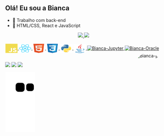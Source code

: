 ## Olá! Eu sou a Bianca

- 🔭 Trabalho com back-end
- 🌱 HTML/CSS, React e JavaScript

<div align="center">
  <a href="https://github.com/biancabt1102">
  <img height="180em" src="https://github-readme-stats.vercel.app/api?username=biancabt1102&show_icons=true&theme=dark&include_all_commits=true&count_private=true"/>
  <img height="180em" src="https://github-readme-stats.vercel.app/api/top-langs/?username=biancabt1102&layout=compact&langs_count=7&theme=dark"/>
</div>

<div style="display: inline_block"><br>
  <img align="center" alt="Bianca-Js" height="30" width="40" src="https://raw.githubusercontent.com/devicons/devicon/master/icons/javascript/javascript-plain.svg">
  <img align="center" alt="Bianca-React" height="30" width="40" src="https://raw.githubusercontent.com/devicons/devicon/master/icons/react/react-original.svg">
  <img align="center" alt="Bianca-HTML" height="30" width="40" src="https://raw.githubusercontent.com/devicons/devicon/master/icons/html5/html5-original.svg">
  <img align="center" alt="Bianca-CSS" height="30" width="40" src="https://raw.githubusercontent.com/devicons/devicon/master/icons/css3/css3-original.svg">
  <img align="center" alt="Bianca-Python" height="30" width="40" src="https://raw.githubusercontent.com/devicons/devicon/master/icons/python/python-original.svg">
  <img align="center" alt="Bianca-Java" height="30" width="40" src="https://raw.githubusercontent.com/devicons/devicon/master/icons/java/java-original.svg">
  <img align="center" alt="Bianca-Jupyter" height="30" width="40" src="https://cdn.jsdelivr.net/gh/devicons/devicon/icons/jupyter/jupyter-original-wordmark.svg">
  <img align="center" alt="Bianca-Oracle" height="30" width="40" src="https://cdn.jsdelivr.net/gh/devicons/devicon/icons/oracle/oracle-original.svg"> 
  <img align="right" alt="Bianca-pic" height="150" style="border-radius:50px;" src="https://media.discordapp.net/attachments/1050232115578552501/1050244891613089832/download20221203225451.png?width=586&height=586">
  
</div>

## 

<div>
  <a href="https://instagram.com/bianca__1102" target="_blank"><img src="https://img.shields.io/badge/-Instagram-%23E4405F?style=for-the-badge&logo=instagram&logoColor=white" target="_blank"></a>
  <a href = "mailto:biancabt1102@gmail.com"><img src="https://img.shields.io/badge/-Gmail-%23333?style=for-the-badge&logo=gmail&logoColor=white" target="_blank"></a>
  <a href="https://www.linkedin.com/in/bianca-barrancos-teixeira-54692b232" target="_blank"><img src="https://img.shields.io/badge/-LinkedIn-%230077B5?style=for-the-badge&logo=linkedin&logoColor=white" target="_blank"></a> 
  
  ![Snake animation](https://github.com/biancabt1102/biancabt1102/blob/output/github-contribution-grid-snake.svg)
  
</div>
